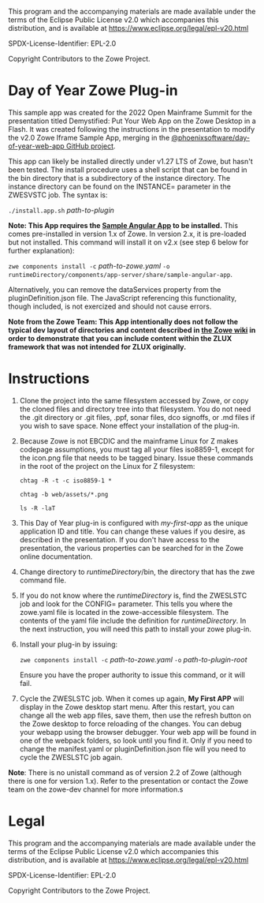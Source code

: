 This program and the accompanying materials are
made available under the terms of the Eclipse Public License v2.0 which accompanies
this distribution, and is available at https://www.eclipse.org/legal/epl-v20.html

SPDX-License-Identifier: EPL-2.0

Copyright Contributors to the Zowe Project.
# Day of Year Zowe Plug-in
This sample app was created for the 2022 Open Mainframe Summit for the presentation titled Demystified: Put Your Web App on the Zowe Desktop in a Flash.  It was created following the instructions in the presentation to modify the v2.0 Zowe Iframe Sample App, merging in the [@phoenixsoftware/day-of-year-web-app GitHub project](https://github.com/phoenixsoftware/day-of-year-web-app).

This app can likely be installed directly under v1.27 LTS of Zowe, but hasn't been tested.  The install procedure uses a shell script that can be found in the bin directory that is a subdirectory of the instance directory.  The instance directory can be found on the INSTANCE= parameter in the ZWESVSTC job.  The syntax is: 

`./install.app.sh` *path-to-plugin*

**Note: This App requires the [Sample Angular App](https://github.com/zowe/sample-angular-app) to be installed.**  This comes pre-installed in version 1.x of Zowe.  In version 2.x, it is pre-loaded but not installed.  This command will install it on v2.x (see step 6 below for further explanation):

 `zwe components install -c` *path-to-zowe.yaml* `-o runtimeDirectory/components/app-server/share/sample-angular-app`. 
 
 Alternatively, you can remove the dataServices property from the pluginDefinition.json file.  The JavaScript referencing this functionality, though included, is not exercized and should not cause errors.

**Note from the Zowe Team: This App intentionally does not follow the typical dev layout of directories and content described in [the Zowe wiki](https://github.com/zowe/zlux/wiki/ZLUX-App-filesystem-structure) in order to demonstrate that you can include content within the ZLUX framework that was not intended for ZLUX originally.**

# Instructions
1. Clone the project into the same filesystem accessed by Zowe, or copy the cloned files and directory tree into that filesystem.  You do not need the .git directory or .git files, .ppf, sonar files, dco signoffs, or .md files if you wish to save space.  None effect your installation of the plug-in.

2. Because Zowe is not EBCDIC and the mainframe Linux for Z makes codepage assumptions, you must tag all your files iso8859-1, except for the icon.png file that needs to be tagged binary.  Issue these commands in the root of the project on the Linux for Z filesystem:

    `chtag -R -t -c iso8859-1 *`

    `chtag -b web/assets/*.png`

    `ls -R -laT`

3. This Day of Year plug-in is configured with *my-first-app* as the unique application ID and title.  You can change these values if you desire, as described in the presentation.  If you don't have access to the presentation, the various properties can be searched for in the Zowe online documentation.

4. Change directory to *runtimeDirectory*/bin, the directory that has the zwe command file.

5. If you do not know where the *runtimeDirectory* is, find the ZWESLSTC job and look for the CONFIG= parameter.  This tells you where the zowe.yaml file is located in the zowe-accessible filesystem.  The contents of the yaml file include the definition for *runtimeDirectory*.  In the next instruction, you will need this path to install your zowe plug-in.

6. Install your plug-in by issuing: 

     `zwe components install -c` *path-to-zowe.yaml* `-o` *path-to-plugin-root*

    Ensure you have the proper authority to issue this command, or it will fail.

7. Cycle the ZWESLSTC job.  When it comes up again, **My First APP** will display in the Zowe desktop start menu.  After this restart, you can change all the web app files, save them, then use the refresh button on the Zowe desktop to force reloading of the changes.  You can debug your webapp using the browser debugger.  Your web app will be found in one of the webpack folders, so look until you find it.  Only if you need to change the manifest.yaml or pluginDefinition.json file will you need to cycle the ZWESLSTC job again.

**Note**: There is no unistall command as of version 2.2 of Zowe (although there is one for version 1.x).  Refer to the presentation or contact the Zowe team on the zowe-dev channel for more information.s
# Legal
This program and the accompanying materials are
made available under the terms of the Eclipse Public License v2.0 which accompanies
this distribution, and is available at https://www.eclipse.org/legal/epl-v20.html

SPDX-License-Identifier: EPL-2.0

Copyright Contributors to the Zowe Project.
